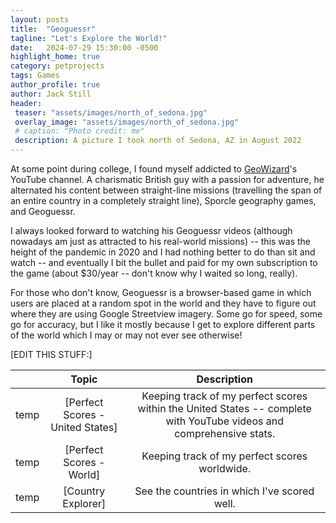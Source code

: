 ```yaml
---
layout: posts
title:  "Geoguessr"
tagline: "Let's Explore the World!"
date:   2024-07-29 15:30:00 -0500
highlight_home: true
category: petprojects
tags: Games
author_profile: true
author: Jack Still
header:
 teaser: "assets/images/north_of_sedona.jpg"
 overlay_image: "assets/images/north_of_sedona.jpg"
 # caption: "Photo credit: me"
 description: A picture I took north of Sedona, AZ in August 2022
---
```


At some point during college, I found myself addicted to [GeoWizard](https://www.youtube.com/GeoWizard)'s YouTube channel. A charismatic British guy with a passion for adventure, he alternated his content between straight-line missions (travelling the span of an entire country in a completely straight line), Sporcle geography games, and Geoguessr.

I always looked forward to watching his Geoguessr videos (although nowadays am just as attracted to his real-world missions) -- this was the height of the pandemic in 2020 and I had nothing better to do than sit and watch -- and eventually I bit the bullet and paid for my own subscription to the game (about $30/year -- don't know why I waited so long, really).

For those who don't know, Geoguessr is a browser-based game in which users are placed at a random spot in the world and they have to figure out where they are using Google Streetview imagery. Some go for speed, some go for accuracy, but I like it mostly because I get to explore different parts of the world which I may or may not ever see otherwise!

[EDIT THIS STUFF:]

|  | Topic | Description |
|:-------------------------:|:-------------------------:|:-------------------------:|
| temp  | [Perfect Scores - United States] | Keeping track of my perfect scores within the United States -- complete with YouTube videos and comprehensive stats. |
| temp | [Perfect Scores - World] | Keeping track of my perfect scores worldwide. |
| temp | [Country Explorer] | See the countries in which I've scored well. |
